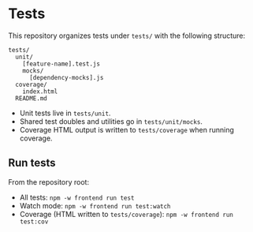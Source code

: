 # Tests

This repository organizes tests under `tests/` with the following structure:

```
tests/
  unit/
    [feature-name].test.js
    mocks/
      [dependency-mocks].js
  coverage/
    index.html
  README.md
```

- Unit tests live in `tests/unit`.
- Shared test doubles and utilities go in `tests/unit/mocks`.
- Coverage HTML output is written to `tests/coverage` when running coverage.

## Run tests

From the repository root:

- All tests: `npm -w frontend run test`
- Watch mode: `npm -w frontend run test:watch`
- Coverage (HTML written to `tests/coverage`): `npm -w frontend run test:cov`

